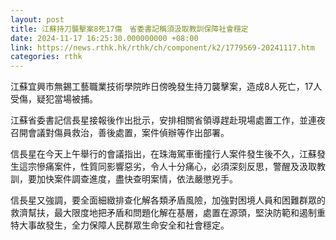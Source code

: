 ```yaml
---
layout: post
title: 江蘇持刀襲擊案8死17傷　省委書記稱須汲取教訓保障社會穩定
date: 2024-11-17 16:25:30.000000000 +08:00
link: https://news.rthk.hk/rthk/ch/component/k2/1779569-20241117.htm
categories: rthk
---
```


江蘇宜興市無錫工藝職業技術學院昨日傍晚發生持刀襲擊案，造成8人死亡，17人受傷，疑犯當場被捕。

江蘇省委書記信長星接報後作出批示，安排相關省領導趕赴現場處置工作，並連夜召開會議對傷員救治，善後處置，案件偵辦等作出部署。

信長星在今天上午舉行的會議指出，在珠海駕車衝撞行人案件發生後不久，江蘇發生這宗慘痛案件，性質同影響惡劣，令人十分痛心，必須深刻反思，警醒及汲取教訓，要加快案件調查進度，盡快查明案情，依法嚴懲兇手。

信長星又強調，要全面細緻排查化解各類矛盾風險，加強對困境人員和困難群眾的救濟幫扶，最大限度地把矛盾和問題化解在基層，處置在源頭，堅決防範和遏制重特大事故發生，全力保障人民群眾生命安全和社會穩定。
